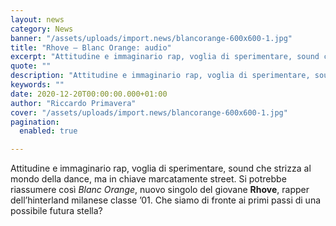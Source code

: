 ```yaml
---
layout: news
category: News
banner: "/assets/uploads/import.news/blancorange-600x600-1.jpg"
title: "Rhove – Blanc Orange: audio"
excerpt: "Attitudine e immaginario rap, voglia di sperimentare, sound che strizza al mondo della dance, ma in chiave marcatamente street. Si potrebbe riassumere così Blanc Orange, nuovo singolo del giovane Rhove, rapper dell’hinterland milanese classe ’01. Che siamo di fronte ai primi passi di una possibile futura stella"
quote: ""
description: "Attitudine e immaginario rap, voglia di sperimentare, sound che strizza al mondo della dance, ma in chiave marcatamente street. Si potrebbe riassumere così Blanc Orange, nuovo singolo del giovane Rhove, rapper dell’hinterland milanese classe ’01. Che siamo di fronte ai primi passi di una possibile futura stella"
keywords: ""
date: 2020-12-20T00:00:00.000+01:00
author: "Riccardo Primavera"
cover: "/assets/uploads/import.news/blancorange-600x600-1.jpg"
pagination:
  enabled: true

---
```


Attitudine e immaginario rap, voglia di sperimentare, sound che strizza al mondo della dance, ma in chiave marcatamente street. Si potrebbe riassumere così _Blanc Orange_, nuovo singolo del giovane **Rhove**, rapper dell’hinterland milanese classe ’01\. Che siamo di fronte ai primi passi di una possibile futura stella?